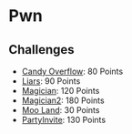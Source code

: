 # Pwn

## Challenges
 - [Candy Overflow](Candy%20OverFlow): 80 Points
 - [Liars](Liars): 90 Points
 - [Magician](Magician): 120 Points
 - [Magician2](Magician2): 180 Points
 - [Moo Land](Moo%20Land): 30 Points
 - [PartyInvite](PartyInvite): 130 Points
